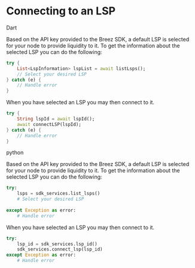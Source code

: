 # Connecting to an LSP

<custom-tabs category="lang">
<div slot="title">Dart</div>
<section>

Based on the API key provided to the Breez SDK, a default LSP is selected for your node to provide liquidity to it. To get the information about the selected LSP you can do the following:

```dart
try {
    List<LspInformation> lspList = await listLsps();
    // Select your desired LSP 
} catch (e) {
    // Handle error
}
```

When you have selected an LSP you may then connect to it.

```dart
try {
    String lspId = await lspId();
    await connectLSP(lspId);
} catch (e) {
    // Handle error
}
```
</section>
<div slot="title">python</div>
<section>

Based on the API key provided to the Breez SDK, a default LSP is selected for your node to provide liquidity to it. To get the information about the selected LSP you can do the following:

```python 
try: 
    lsps = sdk_services.list_lsps()
    # Select your desired LSP 
   
except Exception as error:
    # Handle error
```

When you have selected an LSP you may then connect to it.

```python
try: 
    lsp_id = sdk_services.lsp_id()
    sdk_services.connect_lsp(lsp_id)
except Exception as error:
    # Handle error
```

</section>
</custom-tabs>